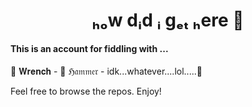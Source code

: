 <h1 align="center">ₕₒw dᵢd ᵢ gₑₜ ₕere 👋</h1>

#### This is an account for fiddling with ...

🔧 𝐖𝐫𝐞𝐧𝐜𝐡   -  🔨 ℌ𝔞𝔪𝔪𝔢𝔯  -  idk...whatever....lol.....🤷


Feel free to browse the repos. Enjoy!
